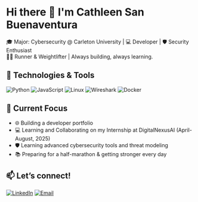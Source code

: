 # Hi there 👋 I'm Cathleen San Buenaventura

🎓 Major: Cybersecurity @ Carleton University | 💻 Developer | 🛡️ Security Enthusiast  
🏃‍♂️ Runner & Weightlifter | Always building, always learning.

## 🔧 Technologies & Tools
![Python](https://img.shields.io/badge/-Python-333333?style=flat&logo=python)
![JavaScript](https://img.shields.io/badge/-JavaScript-333333?style=flat&logo=javascript)
![Linux](https://img.shields.io/badge/-Linux-333333?style=flat&logo=linux)
![Wireshark](https://img.shields.io/badge/-Wireshark-333333?style=flat&logo=wireshark)
![Docker](https://img.shields.io/badge/-Docker-333333?style=flat&logo=docker)

## 📌 Current Focus 
- 🌐 Building a developer portfolio
- 💻 Learning and Collaborating on my Internship at DigitalNexusAI (April-August, 2025)
- 🛡️ Learning advanced cybersecurity tools and threat modeling
- 📚 Preparing for a half-marathon & getting stronger every day

## 📫 Let’s connect!
[![LinkedIn](https://img.shields.io/badge/-LinkedIn-0A66C2?style=flat&logo=linkedin&logoColor=white)](https://linkedin.com/in/your-profile](https://www.linkedin.com/in/cathleen-san-buenaventura-42468121b/))
[![Email](https://img.shields.io/badge/-Email-D14836?style=flat&logo=gmail&logoColor=white)](sanbuenaventuracathleen@gmail.com)
